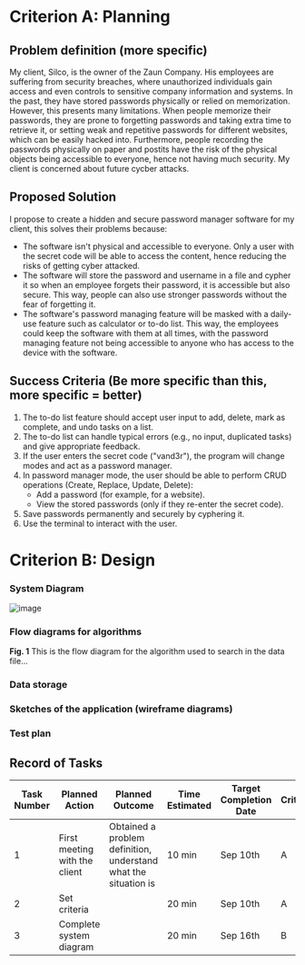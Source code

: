 # Criterion A: Planning

## Problem definition (more specific)
My client, Silco, is the owner of the Zaun Company. His employees are suffering from security breaches, where unauthorized individuals gain access and even controls to sensitive company information and systems. In the past, they have stored passwords physically or relied on memorization. However, this presents many limitations. When people memorize their passwords, they are prone to forgetting passwords and taking extra time to retrieve it, or setting weak and repetitive passwords for different websites, which can be easily hacked into. Furthermore, people recording the passwords physically on paper and postits have the risk of the physical objects being accessible to everyone, hence not having much security. My client is concerned about future cycber attacks. 

## Proposed Solution
I propose to create a hidden and secure password manager software for my client, this solves their problems because:
* The software isn't physical and accessible to everyone. Only a user with the secret code will be able to access the content, hence reducing the risks of getting cyber attacked. 
* The software will store the password and username in a file and cypher it so when an employee forgets their password, it is accessible but also secure. This way, people can also use stronger passwords without the fear of forgetting it.
* The software's password managing feature will be masked with a daily-use feature such as calculator or to-do list. This way, the employees could keep the software with them at all times, with the password managing feature not being accessible to anyone who has access to the device with the software. 

## Success Criteria (Be more specific than this, more specific = better)
1. The to-do list feature should accept user input to add, delete, mark as complete, and undo tasks on a list. 
1. The to-do list can handle typical errors (e.g., no input, duplicated tasks) and give appropriate feedback.
1. If the user enters the secret code ("vand3r"), the program will change modes and act as a password manager.
1. In password manager mode, the user should be able to perform CRUD operations (Create, Replace, Update, Delete):
   * Add a password (for example, for a website).
   * View the stored passwords (only if they re-enter the secret code).
1. Save passwords permanently and securely by cyphering it. 
1. Use the terminal to interact with the user.

# Criterion B: Design

### System Diagram
![image](https://github.com/user-attachments/assets/1b19e6f0-5940-4abe-997c-36aea1791610)

### Flow diagrams for algorithms

**Fig. 1** This is the flow diagram for the algorithm used to search in the data file...

### Data storage

### Sketches of the application (wireframe diagrams)

### Test plan


## Record of Tasks
| Task Number | Planned Action                | Planned Outcome                                                 | Time Estimated | Target Completion Date | Criterion |
|-------------|-------------------------------|-----------------------------------------------------------------|----------------|------------------------|-----------|
| 1           | First meeting with the client | Obtained a problem definition, understand what the situation is | 10 min         | Sep 10th               | A         |
| 2           | Set criteria                  |                                                                 | 20 min         | Sep 10th               | A         |
| 3           | Complete system diagram       |                                                                 | 20 min         | Sep 16th               | B         |
